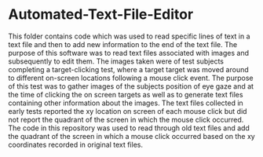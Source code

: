 # Automated-Text-File-Editor
This folder contains code which was used to read specific lines of text in a text file and then to add new information to the end of the text file.
The purpose of this software was to read text files associated with images and subsequently to edit them. The images taken were of test subjects completing a target-clicking test, where a target target was moved around to different on-screen locations following a mouse click event. The purpose of this test was to gather images of the subjects position of eye gaze and at the time of clicking the on screen targets as well as to generate text files containing other information about the images.
The text files collected in early tests reported the xy location on screen of each mouse click but did not report the quadrant of the screen in which the mouse click occurred. The code in this repository was used to read through old text files and add the quadrant of the screen in which a mouse click occurred based on the xy coordinates recorded in original text files.
